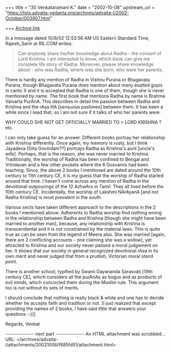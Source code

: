 +++
title = "30 Venkataramani K."
date = "2002-10-08"
upstream_url = "https://lists.advaita-vedanta.org/archives/advaita-l/2002-October/003907.html"

+++
[Archive link](https://lists.advaita-vedanta.org/archives/advaita-l/2002-October/003907.html)

In a message dated 10/8/02 12:53:56 AM US Eastern Standard Time,
Rajesh_Sarin at RIL.COM writes:

> Can anybody share his/her knowledge about Radha - the consort of Lord
> Krishna. I am interested to know, which book can give me complete life
> story of Radha. Moreover, please share knowledge about - who was Radha,
> where was she born, who were her parents,

There is hardly any mention of Radha in Vishnu Purana or Bhagavata Purana,
though Bhagavata Purana does mention about many exalted gopis in canto X and
it is accepted that Radha is one of them, though she is never mentioned by
name. The first book that mentions Radha by name is Brahma Vaivarta PurAnA.
This describes in detail the passion between Radha and Krishna and the rAsa
lIlA [sensuous pastimes] between them. It has been a while since I read that,
so I am not sure if it talks of who her parents were.

WHY COULD SHE NOT GET OFFICIALLY MARRIED TO > LORD KRISHNA ? etc.
>
I can only take guess for an answer. Different books portray her relationship
with Krishna differently. Once again, my memory is rusty, but I think
Jayadeva [Gita Govindam??] portrays Radha as Krishna's aunt [uncle's wife].
Perhaps, that is the reason, she was never married to Krishna. Traditionally,
the worship of Radha has been confined to Bengal and Vrindavan and a few
other pockets where the 6 Gosvamis had been teaching. Since, the above 2
books I mentioned are dated around the 10th century to 11th century CE, it is
my guess that the worship of Radha started around that time. I haven't come
across any mention of Radha in the devotional outpourings of the 12 AzhwArs
in Tamil. They all lived before the 10th century CE. Incidentally, the
worship of Lakshmi NArAyanA [and not Radha Krishna] is most prevalent in the
south.

Various sects have taken different approach to the descriptions in the 2
books I mentioned above. Adherents to Radha worship find nothing wrong in the
relationship between Radha and Krishna [though she might have been married to
another man], because, any relationship with Krishna is transcendental and it
is not constrained by the material laws. This is quite true as can be seen
from the legend of Meera also. She was married [again, there are 2
conflicting accounts - one claiming she was a widow], yet attracted to
Krishna and our society never passed a moral judgement on her. It shows that
our society in general recognized devotional rAsa in its own merit and never
judged that from a prudish, Victorian moral stand point.

There is another school, typified by Swami Dayananda Sarasvati [19th century
CE], which considers all the purAnAs as bogus and as products of evil minds,
which concocted them during the Muslim rule. This argument too is not without
its sets of merits.

I should conclude that nothing is really black & white and one has to decide
whether he accepts faith and tradition or not. [I just realized that except
providing the names of 2 books, I have said little that answers your
questions -:))]

Regards,
Venkat

-------------- next part --------------
An HTML attachment was scrubbed...
URL: </archives/advaita-l/attachments/20021008/f885fd51/attachment.html>
